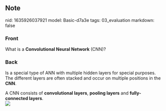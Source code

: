 ## Note
nid: 1635926037921
model: Basic-d7a3e
tags: 03_evaluation
markdown: false

### Front
What is a <b>Convolutional Neural Network</b> (CNN)?

### Back
Is a special type of ANN with multiple hidden layers for special purposes. The different layers are often stacked and occur on multiple positions in the <b>CNN</b>.<div>
</div><div>A CNN consists of <b>convolutional layers</b>, <b>pooling layers</b> and <b>fully-connected layers</b>.</div><div>
</div><div><img src="395px-Typical_cnn.png">
</div>
